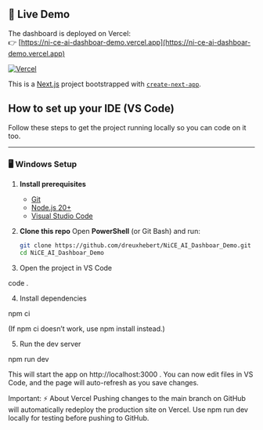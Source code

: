 ## 🚀 Live Demo

The dashboard is deployed on Vercel:  
👉 [https://ni-ce-ai-dashboar-demo.vercel.app](https://ni-ce-ai-dashboar-demo.vercel.app)

[![Vercel](https://img.shields.io/badge/deployed-Vercel-brightgreen?logo=vercel)](https://ni-ce-ai-dashboar-demo.vercel.app)


This is a [Next.js](https://nextjs.org) project bootstrapped with [`create-next-app`](https://nextjs.org/docs/app/api-reference/cli/create-next-app).

## How to set up your IDE (VS Code)

Follow these steps to get the project running locally so you can code on it too.

---

### 🖥️ Windows Setup 

1. **Install prerequisites**
   - [Git](https://git-scm.com/download/win)  
   - [Node.js 20+](https://nodejs.org/en/download/)  
   - [Visual Studio Code](https://code.visualstudio.com/Download)  

2. **Clone this repo**
   Open **PowerShell** (or Git Bash) and run:
   ```bash
   git clone https://github.com/dreuxhebert/NiCE_AI_Dashboar_Demo.git
   cd NiCE_AI_Dashboar_Demo

 3. Open the project in VS Code

code .

 4. Install dependencies
    
 npm ci

(If npm ci doesn’t work, use npm install instead.)

 5. Run the dev server

npm run dev

This will start the app on http://localhost:3000
.
You can now edit files in VS Code, and the page will auto-refresh as you save changes. 

Important: ⚡ 
About Vercel
Pushing changes to the main branch on GitHub will automatically redeploy the production site on Vercel.
Use npm run dev locally for testing before pushing to GitHub.
